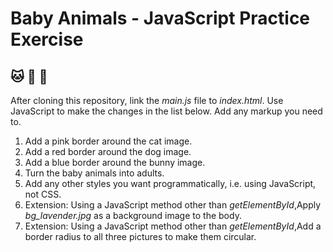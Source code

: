 # Baby Animals - JavaScript Practice Exercise
## :cat: :dog: :rabbit:

After cloning this repository, link the *main.js* file to *index.html*.
Use JavaScript to make the changes in the list below. Add any markup you need to.

1. Add a pink border around the cat image.
2. Add a red border around the dog image.
3. Add a blue border around the bunny image.
4. Turn the baby animals into adults.
5. Add any other styles you want programmatically, i.e. using JavaScript, not CSS.
6. Extension: Using a JavaScript method other than *getElementById*,Apply *bg_lavender.jpg* as a background image to the body.  
7. Extension: Using a JavaScript method other than *getElementById*,Add a border radius to all three pictures to make them circular. 
